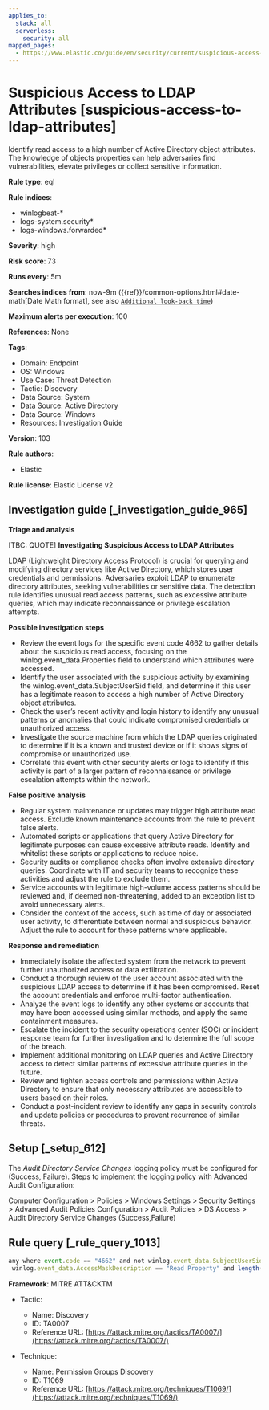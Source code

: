 ```yaml
---
applies_to:
  stack: all
  serverless:
    security: all
mapped_pages:
  - https://www.elastic.co/guide/en/security/current/suspicious-access-to-ldap-attributes.html
---
```


# Suspicious Access to LDAP Attributes [suspicious-access-to-ldap-attributes]

Identify read access to a high number of Active Directory object attributes. The knowledge of objects properties can help adversaries find vulnerabilities, elevate privileges or collect sensitive information.

**Rule type**: eql

**Rule indices**:

* winlogbeat-*
* logs-system.security*
* logs-windows.forwarded*

**Severity**: high

**Risk score**: 73

**Runs every**: 5m

**Searches indices from**: now-9m ({{ref}}/common-options.html#date-math[Date Math format], see also [`Additional look-back time`](docs-content://solutions/security/detect-and-alert/create-detection-rule.md#rule-schedule))

**Maximum alerts per execution**: 100

**References**: None

**Tags**:

* Domain: Endpoint
* OS: Windows
* Use Case: Threat Detection
* Tactic: Discovery
* Data Source: System
* Data Source: Active Directory
* Data Source: Windows
* Resources: Investigation Guide

**Version**: 103

**Rule authors**:

* Elastic

**Rule license**: Elastic License v2

## Investigation guide [_investigation_guide_965]

**Triage and analysis**

[TBC: QUOTE]
**Investigating Suspicious Access to LDAP Attributes**

LDAP (Lightweight Directory Access Protocol) is crucial for querying and modifying directory services like Active Directory, which stores user credentials and permissions. Adversaries exploit LDAP to enumerate directory attributes, seeking vulnerabilities or sensitive data. The detection rule identifies unusual read access patterns, such as excessive attribute queries, which may indicate reconnaissance or privilege escalation attempts.

**Possible investigation steps**

* Review the event logs for the specific event code 4662 to gather details about the suspicious read access, focusing on the winlog.event_data.Properties field to understand which attributes were accessed.
* Identify the user associated with the suspicious activity by examining the winlog.event_data.SubjectUserSid field, and determine if this user has a legitimate reason to access a high number of Active Directory object attributes.
* Check the user’s recent activity and login history to identify any unusual patterns or anomalies that could indicate compromised credentials or unauthorized access.
* Investigate the source machine from which the LDAP queries originated to determine if it is a known and trusted device or if it shows signs of compromise or unauthorized use.
* Correlate this event with other security alerts or logs to identify if this activity is part of a larger pattern of reconnaissance or privilege escalation attempts within the network.

**False positive analysis**

* Regular system maintenance or updates may trigger high attribute read access. Exclude known maintenance accounts from the rule to prevent false alerts.
* Automated scripts or applications that query Active Directory for legitimate purposes can cause excessive attribute reads. Identify and whitelist these scripts or applications to reduce noise.
* Security audits or compliance checks often involve extensive directory queries. Coordinate with IT and security teams to recognize these activities and adjust the rule to exclude them.
* Service accounts with legitimate high-volume access patterns should be reviewed and, if deemed non-threatening, added to an exception list to avoid unnecessary alerts.
* Consider the context of the access, such as time of day or associated user activity, to differentiate between normal and suspicious behavior. Adjust the rule to account for these patterns where applicable.

**Response and remediation**

* Immediately isolate the affected system from the network to prevent further unauthorized access or data exfiltration.
* Conduct a thorough review of the user account associated with the suspicious LDAP access to determine if it has been compromised. Reset the account credentials and enforce multi-factor authentication.
* Analyze the event logs to identify any other systems or accounts that may have been accessed using similar methods, and apply the same containment measures.
* Escalate the incident to the security operations center (SOC) or incident response team for further investigation and to determine the full scope of the breach.
* Implement additional monitoring on LDAP queries and Active Directory access to detect similar patterns of excessive attribute queries in the future.
* Review and tighten access controls and permissions within Active Directory to ensure that only necessary attributes are accessible to users based on their roles.
* Conduct a post-incident review to identify any gaps in security controls and update policies or procedures to prevent recurrence of similar threats.


## Setup [_setup_612]

The *Audit Directory Service Changes* logging policy must be configured for (Success, Failure). Steps to implement the logging policy with Advanced Audit Configuration:

Computer Configuration > Policies > Windows Settings > Security Settings > Advanced Audit Policies Configuration > Audit Policies > DS Access > Audit Directory Service Changes (Success,Failure)


## Rule query [_rule_query_1013]

```js
any where event.code == "4662" and not winlog.event_data.SubjectUserSid : "S-1-5-18" and
 winlog.event_data.AccessMaskDescription == "Read Property" and length(winlog.event_data.Properties) >= 2000
```

**Framework**: MITRE ATT&CKTM

* Tactic:

    * Name: Discovery
    * ID: TA0007
    * Reference URL: [https://attack.mitre.org/tactics/TA0007/](https://attack.mitre.org/tactics/TA0007/)

* Technique:

    * Name: Permission Groups Discovery
    * ID: T1069
    * Reference URL: [https://attack.mitre.org/techniques/T1069/](https://attack.mitre.org/techniques/T1069/)



